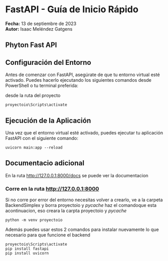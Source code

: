# FastAPI - Guía de Inicio Rápido
**Fecha:** 13 de septiembre de 2023  
**Autor:** Isaac Meléndez Gatgens
## Phyton Fast API


## Configuración del Entorno
Antes de comenzar con FastAPI, asegúrate de que tu entorno virtual esté activado. Puedes hacerlo ejecutando los siguientes comandos desde PowerShell o tu terminal preferida:

desde la ruta del proyecto 
```
proyectoio\Scripts\activate
```

## Ejecución de la Aplicación
Una vez que el entorno virtual esté activado, puedes ejecutar tu aplicación FastAPI con el siguiente comando:
```
uvicorn main:app --reload
```

## Documentacio adicional
En la ruta http://127.0.0.1:8000/docs se puede ver la documentacion


### Corre en la ruta http://127.0.0.1:8000


Si no corre por error del entorno necesitas volver a crearlo, 
ve a la carpeta BackendSimplex y borra proyectoio y _pycache_
haz el comandoque esta acontinuacion, eso creara la carpta proyectoio y _pycache_

```
python -m venv proyectoio
```

Además puedes usar estos 2 comandos para instalar nuevamente lo que necesario para que funcione el backend

```
proyectoio\Scripts\activate
pip install fastapi
pip install uvicorn
```
